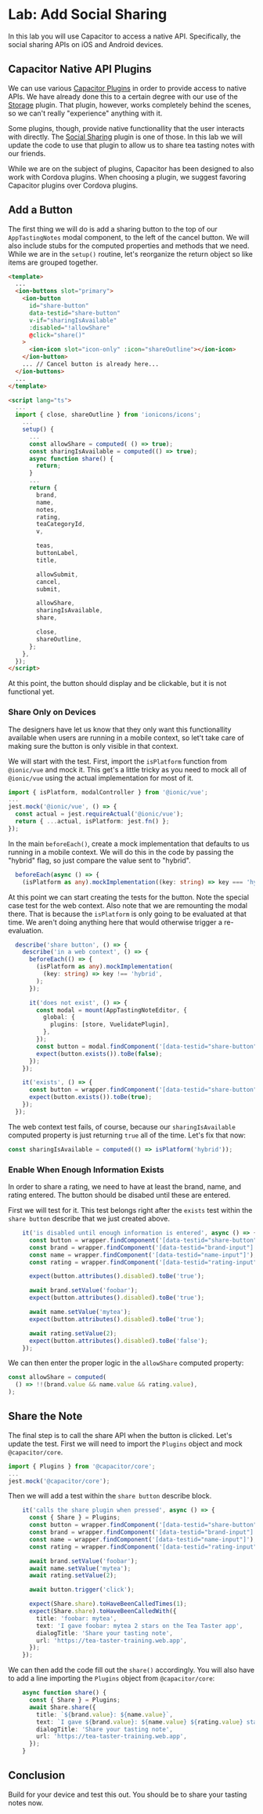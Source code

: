 # Lab: Add Social Sharing

In this lab you will use Capacitor to access a native API. Specifically, the social sharing APIs on iOS and Android devices.

## Capacitor Native API Plugins

We can use various <a href="https://capacitorjs.com/docs/plugins" target="_blank">Capacitor Plugins</a> in order to provide access to native APIs. We have already done this to a certain degree with our use of the <a href="https://capacitorjs.com/docs/apis/storage" target="_blank">Storage</a> plugin. That plugin, however, works completely behind the scenes, so we can't really "experience" anything with it.

Some plugins, though, provide native functionallity that the user interacts with directly. The <a href="https://capacitorjs.com/docs/apis/share" target="_blank">Social Sharing</a> plugin is one of those. In this lab we will update the code to use that plugin to allow us to share tea tasting notes with our friends.

While we are on the subject of plugins, Capacitor has been designed to also work with Cordova plugins. When choosing a plugin, we suggest favoring Capacitor plugins over Cordova plugins.

## Add a Button

The first thing we will do is add a sharing button to the top of our `AppTastingNotes` modal component, to the left of the cancel button. We will also include stubs for the computed properties and methods that we need. While we are in the `setup()` routine, let's reorganize the return object so like items are grouped together.

```html
<template>
  ...
  <ion-buttons slot="primary">
    <ion-button
      id="share-button"
      data-testid="share-button"
      v-if="sharingIsAvailable"
      :disabled="!allowShare"
      @click="share()"
    >
      <ion-icon slot="icon-only" :icon="shareOutline"></ion-icon>
    </ion-button>
    ... // Cancel button is already here...
  </ion-buttons>
  ...
</template>

<script lang="ts">
  ...
  import { close, shareOutline } from 'ionicons/icons';
    ...
    setup() {
      ...
      const allowShare = computed( () => true);
      const sharingIsAvailable = computed(() => true);
      async function share() {
        return;
      }
      ...
      return {
        brand,
        name,
        notes,
        rating,
        teaCategoryId,
        v,

        teas,
        buttonLabel,
        title,

        allowSubmit,
        cancel,
        submit,

        allowShare,
        sharingIsAvailable,
        share,

        close,
        shareOutline,
      };
    },
  });
</script>
```

At this point, the button should display and be clickable, but it is not functional yet.

### Share Only on Devices

The designers have let us know that they only want this functionallity available when users are running in a mobile context, so let't take care of making sure the button is only visible in that context.

We will start with the test. First, import the `isPlatform` function from `@ionic/vue` and mock it. This get's a little tricky as you need to mock all of `@ionic/vue` using the actual implementation for most of it.

```TypeScript
import { isPlatform, modalController } from '@ionic/vue';
...
jest.mock('@ionic/vue', () => {
  const actual = jest.requireActual('@ionic/vue');
  return { ...actual, isPlatform: jest.fn() };
});
```

In the main `beforeEach()`, create a mock implementation that defaults to us running in a mobile context. We will do this in the code by passing the "hybrid" flag, so just compare the value sent to "hybrid".

```TypeScript
  beforeEach(async () => {
    (isPlatform as any).mockImplementation((key: string) => key === 'hybrid');
```

At this point we can start creating the tests for the button. Note the special case test for the web context. Also note that we are remounting the modal there. That is because the `isPlatform` is only going to be evaluated at that time. We aren't doing anything here that would otherwise trigger a re-evaluation.

```TypeScript
  describe('share button', () => {
    describe('in a web context', () => {
      beforeEach(() => {
        (isPlatform as any).mockImplementation(
          (key: string) => key !== 'hybrid',
        );
      });

      it('does not exist', () => {
        const modal = mount(AppTastingNoteEditor, {
          global: {
            plugins: [store, VuelidatePlugin],
          },
        });
        const button = modal.findComponent('[data-testid="share-button"]');
        expect(button.exists()).toBe(false);
      });
    });

    it('exists', () => {
      const button = wrapper.findComponent('[data-testid="share-button"]');
      expect(button.exists()).toBe(true);
    });
  });
```

The web context test fails, of course, because our `sharingIsAvailable` computed property is just returning `true` all of the time. Let's fix that now:

```TypeScript
const sharingIsAvailable = computed(() => isPlatform('hybrid'));
```

### Enable When Enough Information Exists

In order to share a rating, we need to have at least the brand, name, and rating entered. The button should be disabed until these are entered.

First we will test for it. This test belongs right after the `exists` test within the `share button` describe that we just created above.

```TypeScript
    it('is disabled until enough information is entered', async () => {
      const button = wrapper.findComponent('[data-testid="share-button"]');
      const brand = wrapper.findComponent('[data-testid="brand-input"]');
      const name = wrapper.findComponent('[data-testid="name-input"]');
      const rating = wrapper.findComponent('[data-testid="rating-input"]');

      expect(button.attributes().disabled).toBe('true');

      await brand.setValue('foobar');
      expect(button.attributes().disabled).toBe('true');

      await name.setValue('mytea');
      expect(button.attributes().disabled).toBe('true');

      await rating.setValue(2);
      expect(button.attributes().disabled).toBe('false');
    });
```

We can then enter the proper logic in the `allowShare` computed property:

```TypeScript
const allowShare = computed(
  () => !!(brand.value && name.value && rating.value),
);
```

## Share the Note

The final step is to call the share API when the button is clicked. Let's update the test. First we will need to import the `Plugins` object and mock `@capacitor/core`.

```TypeScript
import { Plugins } from '@capacitor/core';
...
jest.mock('@capacitor/core');
```

Then we will add a test within the `share button` describe block.

```TypeScript
    it('calls the share plugin when pressed', async () => {
      const { Share } = Plugins;
      const button = wrapper.findComponent('[data-testid="share-button"]');
      const brand = wrapper.findComponent('[data-testid="brand-input"]');
      const name = wrapper.findComponent('[data-testid="name-input"]');
      const rating = wrapper.findComponent('[data-testid="rating-input"]');

      await brand.setValue('foobar');
      await name.setValue('mytea');
      await rating.setValue(2);

      await button.trigger('click');

      expect(Share.share).toHaveBeenCalledTimes(1);
      expect(Share.share).toHaveBeenCalledWith({
        title: 'foobar: mytea',
        text: 'I gave foobar: mytea 2 stars on the Tea Taster app',
        dialogTitle: 'Share your tasting note',
        url: 'https://tea-taster-training.web.app',
      });
    });
```

We can then add the code fill out the `share()` accordingly. You will also have to add a line importing the `Plugins` object from `@capacitor/core`:

```TypeScript
    async function share() {
      const { Share } = Plugins;
      await Share.share({
        title: `${brand.value}: ${name.value}`,
        text: `I gave ${brand.value}: ${name.value} ${rating.value} stars on the Tea Taster app`,
        dialogTitle: 'Share your tasting note',
        url: 'https://tea-taster-training.web.app',
      });
    }
```

## Conclusion

Build for your device and test this out. You should be to share your tasting notes now.
